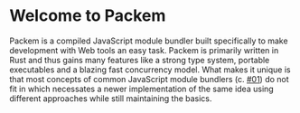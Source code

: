 # Welcome to Packem

Packem is a compiled JavaScript module bundler built specifically to make development with Web tools an easy task. Packem is primarily written in Rust and thus gains many features like a strong type system, portable executables and a blazing fast concurrency model. What makes it unique is that most concepts of common JavaScript module bundlers (c. [#01](/)) do not fit in which necessates a newer implementation of the same idea using different approaches while still maintaining the basics.
